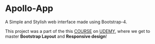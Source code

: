 # Apollo-App
A Simple and Stylish web interface made using Bootstrap-4.

This  project was a part of the this [COURSE](https://www.udemy.com/learn-bootstrap-4-create-modern-responsive-websites-in-2019/) on 
[UDEMY](https://www.udemy.com/), where we get to master **Bootstrap Layout** and **Responsive design**!

